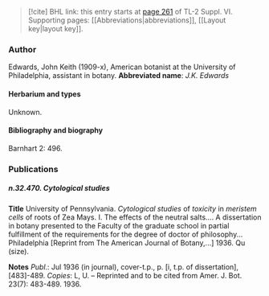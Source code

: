 > [!cite] BHL link: this entry starts at [page 261](https://www.biodiversitylibrary.org/page/33260249) of TL-2 Suppl. VI.
> Supporting pages: [[Abbreviations|abbreviations]], [[Layout key|layout key]].

### Author

Edwards, John Keith (1909-x), American botanist at the University of Philadelphia, assistant in botany. 
**Abbreviated name**: *J.K. Edwards*

#### Herbarium and types

Unknown.

#### Bibliography and biography

Barnhart 2: 496.

### Publications

##### n.32.470. Cytological studies

**Title**
University of Pennsylvania. *Cytological studies* of *toxicity* in *meristem cells* of roots of Zea Mays. I. The effects of the neutral salts.... A dissertation in botany presented to the Faculty of the graduate school in partial fulfillment of the requirements for the degree of doctor of philosophy... Philadelphia \[Reprint from The American Journal of Botany,...\] 1936. Qu (size).

**Notes**
*Publ*.: Jul 1936 (in journal), cover-t.p., p. \[i, t.p. of dissertation\], \[483\]-489. *Copies*: L, U. – Reprinted and to be cited from Amer. J. Bot. 23(7): 483-489. 1936.

